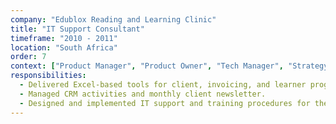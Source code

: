```yaml
---
company: "Edublox Reading and Learning Clinic"
title: "IT Support Consultant"
timeframe: "2010 - 2011"
location: "South Africa"
order: 7
context: ["Product Manager", "Product Owner", "Tech Manager", "Strategy", "UX"]
responsibilities:
  - Delivered Excel-based tools for client, invoicing, and learner progress management.
  - Managed CRM activities and monthly client newsletter.
  - Designed and implemented IT support and training procedures for the franchise network.
---
```

